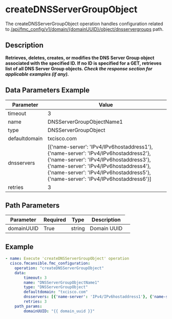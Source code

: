 # createDNSServerGroupObject

The createDNSServerGroupObject operation handles configuration related to [/api/fmc_config/v1/domain/{domainUUID}/object/dnsservergroups](/paths//api/fmc_config/v1/domain/{domain_uuid}/object/dnsservergroups.md) path.&nbsp;
## Description
**Retrieves, deletes, creates, or modifies the DNS Server Group object associated with the specified ID. If no ID is specified for a GET, retrieves list of all DNS Server Group objects. _Check the response section for applicable examples (if any)._**

## Data Parameters Example
| Parameter | Value |
| --------- | -------- |
| timeout | 3 |
| name | DNSServerGroupObjectName1 |
| type | DNSServerGroupObject |
| defaultdomain | txcisco.com |
| dnsservers | [{'name-server': 'IPv4/IPv6hostaddress1'}, {'name-server': 'IPv4/IPv6hostaddress2'}, {'name-server': 'IPv4/IPv6hostaddress3'}, {'name-server': 'IPv4/IPv6hostaddress4'}, {'name-server': 'IPv4/IPv6hostaddress5'}, {'name-server': 'IPv4/IPv6hostaddress6'}] |
| retries | 3 |

## Path Parameters
| Parameter | Required | Type | Description |
| --------- | -------- | ---- | ----------- |
| domainUUID | True | string <td colspan=3> Domain UUID |

## Example
```yaml
- name: Execute 'createDNSServerGroupObject' operation
  cisco.fmcansible.fmc_configuration:
    operation: "createDNSServerGroupObject"
    data:
        timeout: 3
        name: "DNSServerGroupObjectName1"
        type: "DNSServerGroupObject"
        defaultdomain: "txcisco.com"
        dnsservers: [{'name-server': 'IPv4/IPv6hostaddress1'}, {'name-server': 'IPv4/IPv6hostaddress2'}, {'name-server': 'IPv4/IPv6hostaddress3'}, {'name-server': 'IPv4/IPv6hostaddress4'}, {'name-server': 'IPv4/IPv6hostaddress5'}, {'name-server': 'IPv4/IPv6hostaddress6'}]
        retries: 3
    path_params:
        domainUUID: "{{ domain_uuid }}"

```